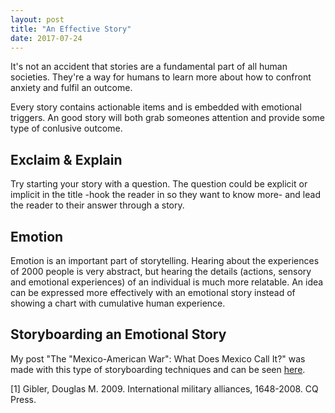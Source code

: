 ```yaml
---
layout: post
title: "An Effective Story"
date: 2017-07-24
---
```


It's not an accident that stories are a fundamental part of all human societies. They're a way for humans to learn more about how to confront anxiety and fulfil an outcome.

Every story contains actionable items and is embedded with emotional triggers. An good story will both grab someones attention and provide some type of conlusive outcome.

## Exclaim & Explain

Try starting your story with a question. The question could be explicit or implicit in the title -hook the reader in so they want to know more- and lead the reader to their answer through a story.

## Emotion

Emotion is an important part of storytelling. Hearing about the experiences of 2000 people is very abstract, but hearing the details (actions, sensory and emotional experiences) of an individual is much more relatable. An idea can be expressed more effectively with an emotional story instead of showing a chart with cumulative human experience.

## Storyboarding an Emotional Story 

My post "The "Mexico-American War": What Does Mexico Call It?" was made with this type of storyboarding techniques and can be seen <a href="https://laurenschroeder.github.io/2017/07/25/Invasion.html">here</a>.

[1] Gibler, Douglas M. 2009. International military alliances, 1648-2008. CQ Press.  